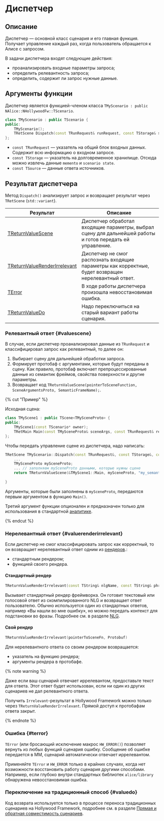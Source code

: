 # Диспетчер

## Описание

Диспетчер — основной класс сценария и его главная функция. Получает управление каждый раз, когда пользователь обращается к Алисе с запросом.

В задачи диспетчера входят следующие действия:
* проанализировать входные параметры запроса;
* определить релевантность запроса;
* определить, содержит ли запрос нужные данные.

## Аргументы функции

Диспетчер является функцией-членом класса `TMyScenario : public NAlice::NHollywoodFw::TScenario`.

```cpp
class TMyScenario : public TScenario {
public:
    TMyScenario();
    TRetScene Dispatch(const TRunRequest& runRequest, const TStorage& storage, const TSource& source) const;
};
```

* `const TRunRequest` — указатель на общий блок входных данных. Содержит всю информацию о входном запросе.
* `const TStorage` — указатель на долговременное хранилище. Отсюда можно извлечь данные `memento` и `scenario state`.
* `const TSource` — данные ответа источников.

## Результат диспетчера

Метод `Dispatch()` анализирует запрос и возвращает результат через `TRetScene` (`std::variant`).

| Результат | Описание |
| ----------- | ----------- | 
| [TReturnValueScene](#valuescene)  | Диспетчер обработал входящие параметры, выбрал сцену для дальнейшей работы и готов передать ей управление. |
| [TReturnValueRenderIrrelevant](#valuerenderirrelevant) | Диспетчер не смог распознать входящие параметры как корректные, будет возвращен нерелевантный ответ. |
|[TError](#terror)  | В ходе работы диспетчера произошла невосстановимая ошибка. |
| [TReturnValueDo](#valuedo) | Надо переключиться на старый вариант работы сценария. |

### Релевантный ответ {#valuescene}

В случае, если диспетчер проанализировал данные из `TRunRequest` и классифицировал запрос как релевантный, то далее он:
1. Выбирает сцену для дальнейшей обработки запроса.
2. Формирует протобаф с аргументами, которые будут переданы в сцену. Как правило, протобаф включает препроцессированные данные из семантик фреймов, свойства поверхности и другие параметры.
3. Возвращает код `TReturnValueScene(pointerToSceneFunction, SceneArgumentsProto, SemanticFrameName);`.

{% cut "Пример" %}

Исходная сцена:

```cpp
class TMyScene1 : public TScene<TMySceneProto> {
public:
    TMyScene1(const TScenario* owner);
    TRetMain Main(const TMySceneProto& sceneArgs, const TRunRequest& request, TStorage& storage, const TSource& source) const override;
};
```

Чтобы передать управление сцене из диспетчера, надо написать:

```cpp
TRetScene TMyScenario::Dispatch(const TRunRequest&, const TStorage&, const TSource&) const {
    ...
    TMySceneProto mySceneProto;
    ... // заполняем mySceneProto данными, которые нужны сцене
    return TReturnValueScene(&TMyScene1::Main, mySceneProto, "my_semantic_frame_name");
    
}
```

Аргументы, которые были заполнены в `mySceneProto`, передаются первым аргументом в функцию `Main()`.

Третий аргумент функции опционален и предназначен только для использования в стандартной [аналитике](../main/analitics.md).

{% endcut %}


### Нерелевантный ответ {#valuerenderirrelevant}

Если диспетчер не смог классифицировать запрос как корректный, то он возвращает нерелевантный ответ одним из [рендеров](renderer.md).:
* стандартным рендером;
* функцией своего рендера.

#### Стандартный рендер

```cpp
TReturnValueRenderIrrelevant(const TString& nlgName, const TString& phrase, const google::protobuf::Message& context = {});
```

Вызывает стандартный рендер фреймворка. Он готовит текстовый или голосовой ответ из скомпилированного NLG и возвращает ответ пользователю. Обычно используется один из стандартных ответов, например «Вы нашли во мне ошибку», но можно передать контекст для подстановки во фразы. Подробнее см. в разделе [NLG](../nlg/intro.md).

#### Свой рендер

```cpp
TReturnValueRenderIrrelevant(pointerToSceneFn, Protobuf)
```

Для нерелевантного ответа со своим рендером возвращается:
* указатель на функцию рендера;
* аргументы рендера в протобафе.


{% note warning %}

Даже если ваш сценарий отвечает иррелевантом, предоставьте текст для ответа. Этот ответ будет использован, если ни один из других сценариев не дал релевантного ответа.

Получить `Irrelevant`-результат в Hollywood Framework можно только через `TReturnValueRenderIrrelevant`. Прямой доступ к протобафам ответа закрыт.

{% endnote %}

### Ошибка {#terror}

`TError` (или бросающий исключение макрос `HW_ERROR()`) позволяет вернуть из любых функций сценария ошибку. Сообщение об ошибке передается в ММ, сценарий автоматически отвечает иррелевантом.

Применяйте `TError` и `HW_ERROR` только в крайних случаях, когда нет возможности восстановить работу сценария другими способами. Например, если глубоко внутри стандартных библиотек `alice/library` обнаружена невосстановимая ошибка.

### Переключение на традиционный способ {#valuedo}

Код возврата используется только в процессе переноса традиционных сценариев на Hollywood Framework, подробнее см. в разделе [Прямая и обратная совместимость сценариев](../compatibility/intro.md).
